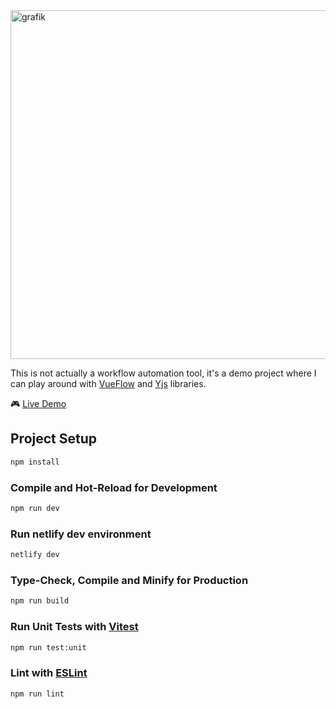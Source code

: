 <img width="558" alt="grafik" src="https://github.com/user-attachments/assets/a0755e2a-cf35-4281-a828-9e63fc84820f" />

This is not actually a workflow automation tool, it's a demo project where I can play around with [VueFlow](https://vueflow.dev/) and [Yjs](https://yjs.dev/) libraries.

🎮 [Live Demo](https://n10xn.netlify.app/)

## Project Setup

```sh
npm install
```

### Compile and Hot-Reload for Development

```sh
npm run dev
```

### Run netlify dev environment

```sh
netlify dev
```

### Type-Check, Compile and Minify for Production

```sh
npm run build
```

### Run Unit Tests with [Vitest](https://vitest.dev/)

```sh
npm run test:unit
```

### Lint with [ESLint](https://eslint.org/)

```sh
npm run lint
```
